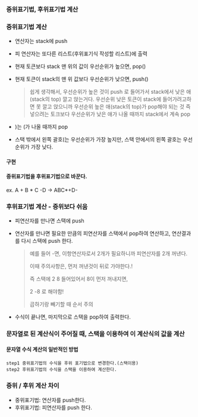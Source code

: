 ### 중위표기법, 후위표기법 계산



### 중위표기법 계산



* 연산자는 stack에 push
* 피 연산자는 또다른 리스트(후위표기식 작성할 리스트)에 출력



* 현재 토큰보다 stack 맨 위의 값이 우선순위가 높으면, pop()

* 현재 토큰이 stack의 맨 위 값보다 우선순위가 낮으면, push()

  > 쉽게 생각해서, 우선순위가 높은 것이 push 로 들어가서 stack에서 낮은 애(stack의 top) 깔고 앉는거다.
  > 우선순위 낮은 토큰이 stack에 들어가려고하면 못 깔고 앉으니까 우선순위 높은 애(stack의 top)가 pop해야 되는 것
  > 즉 넣으려는 토크보다 우선순위가 낮은 애가 나올 때까지 stack에서 계속 pop



* )는 (가 나올 때까지 pop
* 스택 밖에서 왼쪽 괄호(는 우선순위가 가장 높지만, 스택 안에서의 왼쪽 괄호는 우선순위가 가장 낮다.



#### 구현

#### 중위표기법을 후위표기법으로 바꾼다.
ex. A + B * C -D   -> ABC*+D-







### 후위표기법 계산 - 중위보다 쉬움

* 피연산자를 만나면 스택에 push

* 연산자를 만나면 필요한 만큼의 피연산자를 스택에서 pop하여 연산하고, 연산결과를 다시 스택에  push 한다.

  > 예를 들어 -면, 이항연산자로서 2개가 필요하니까 피연산자를 2개 꺼낸다.
  >
  > 이때 주의사항은, 먼저 꺼낸것이 뒤로 가야한다.!
  >
  > 즉 스택에 2 8 들어있어서 8이 먼저 꺼내지면,
  >
  > 2 -8 로 해야함! 
  >
  > 곱하기랑 빼기할 때 순서 주의

* 수식이 끝나면, 마지막으로 스택을 pop하여 출력한다.





### 문자열로 된 계산식이 주어질 때, 스택을 이용하여 이 계산식의 값을 계산

#### 문자열 수식 계산의 일반적인 방법

```
step1 중위표기법의 수식을 후위 표기법으로 변경한다.(스택이용)
step2 후위표기법의 수식을 스택을 이용하여 계산한다.
```



### 중위 / 후위 계산 차이

* 중위표기법: 연산자를 push한다.
* 후위표기법: 피연산자를 push 한다. 





